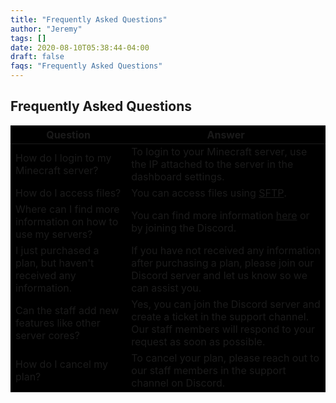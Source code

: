 ```yaml
---
title: "Frequently Asked Questions"
author: "Jeremy"
tags: []
date: 2020-08-10T05:38:44-04:00
draft: false
faqs: "Frequently Asked Questions"
---
```


## Frequently Asked Questions
<style>
table {
  background-color: black;
}
</style>

| Question                                                      | Answer                                                                                                    |
| ------------------------------------------------------------- | --------------------------------------------------------------------------------------------------------- |
| How do I login to my Minecraft server?                         | To login to your Minecraft server, use the IP attached to the server in the dashboard settings.           |
| How do I access files?                                        | You can access files using [SFTP](https://mcserverhosting.net/faqs/how-to-access-files-using-winscp/).      |
| Where can I find more information on how to use my servers?    | You can find more information [here](https://mcserverhosting.net/faqs) or by joining the Discord.          |
| I just purchased a plan, but haven't received any information. | If you have not received any information after purchasing a plan, please join our Discord server and let us know so we can assist you. |
| Can the staff add new features like other server cores?        | Yes, you can join the Discord server and create a ticket in the support channel. Our staff members will respond to your request as soon as possible. |
| How do I cancel my plan?                                      | To cancel your plan, please reach out to our staff members in the support channel on Discord.                                      |
